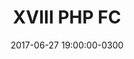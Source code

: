 ---
layout:      default
title:       "XVIII PHP FC"
date:        2017-06-27 19:00:00-0300
description: "
Talk 1: HTTP2: novidades e boas práticas
<br />
Talk 2: 35 hábitos que fazem seu código cheirar mal
"
categories:  php-fc
link:        https://www.meetup.com/pt-BR/php-df/events/240839164/
icon:        calendar
---